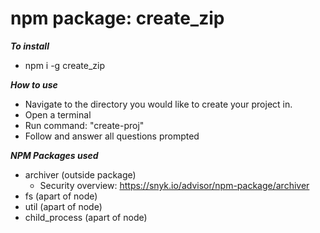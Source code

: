 # npm package: create_zip

***To install***
- npm i -g create_zip

***How to use***
- Navigate to the directory you would like to create your project in.
- Open a terminal
- Run command: "create-proj"
- Follow and answer all questions prompted

***NPM Packages used***
- archiver (outside package)
    - Security overview: https://snyk.io/advisor/npm-package/archiver
- fs (apart of node)
- util (apart of node)
- child_process (apart of node)
